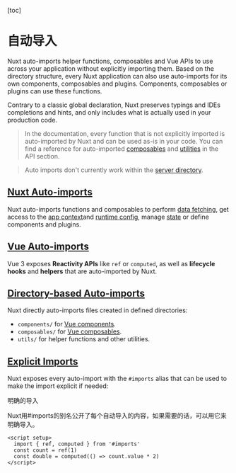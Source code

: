 [toc]

# 自动导入

Nuxt auto-imports helper functions, composables and Vue APIs to use across your application without explicitly importing them. Based on the directory structure, every Nuxt application can also use auto-imports for its own components, composables and plugins. Components, composables or plugins can use these functions.

Contrary to a classic global declaration, Nuxt preserves typings and IDEs completions and hints, and only includes what is actually used in your production code.

> In the documentation, every function that is not explicitly imported is auto-imported by Nuxt and can be used as-is in your code. You can find a reference for auto-imported [composables](https://nuxt.com/docs/api/composables/use-async-data) and [utilities](https://nuxt.com/docs/api/utils/dollarfetch) in the API section.

> Auto imports don't currently work within the [server directory](https://nuxt.com/docs/guide/directory-structure/server).

## [Nuxt Auto-imports](https://nuxt.com/docs/guide/concepts/auto-imports#nuxt-auto-imports)

Nuxt auto-imports functions and composables to perform [data fetching](https://nuxt.com/docs/getting-started/data-fetching), get access to the [app context](https://nuxt.com/docs/api/composables/use-nuxt-app)and [runtime config](https://nuxt.com/docs/guide/going-further/runtime-config), manage [state](https://nuxt.com/docs/getting-started/state-management) or define components and plugins.



## [Vue Auto-imports](https://nuxt.com/docs/guide/concepts/auto-imports#vue-auto-imports)

Vue 3 exposes **Reactivity APIs** like `ref` or `computed`, as well as **lifecycle hooks** and **helpers** that are auto-imported by Nuxt.



## [Directory-based Auto-imports](https://nuxt.com/docs/guide/concepts/auto-imports#directory-based-auto-imports)

Nuxt directly auto-imports files created in defined directories:

- `components/` for [Vue components](https://nuxt.com/docs/guide/directory-structure/components).
- `composables/` for [Vue composables](https://nuxt.com/docs/guide/directory-structure/composables).
- `utils/` for helper functions and other utilities.



## [Explicit Imports](https://nuxt.com/docs/guide/concepts/auto-imports#explicit-imports)

Nuxt exposes every auto-import with the `#imports` alias that can be used to make the import explicit if needed:

明确的导入

Nuxt用#imports的别名公开了每个自动导入的内容，如果需要的话，可以用它来明确导入。

```vue
<script setup>  
  import { ref, computed } from '#imports'  
  const count = ref(1)  
  const double = computed(() => count.value * 2)
</script>
```

